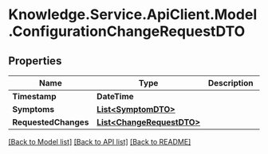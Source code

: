 # Knowledge.Service.ApiClient.Model.ConfigurationChangeRequestDTO

## Properties

Name | Type | Description | Notes
------------ | ------------- | ------------- | -------------
**Timestamp** | **DateTime** |  | [optional] 
**Symptoms** | [**List&lt;SymptomDTO&gt;**](SymptomDTO.md) |  | [optional] 
**RequestedChanges** | [**List&lt;ChangeRequestDTO&gt;**](ChangeRequestDTO.md) |  | [optional] 

[[Back to Model list]](../README.md#documentation-for-models) [[Back to API list]](../README.md#documentation-for-api-endpoints) [[Back to README]](../README.md)

